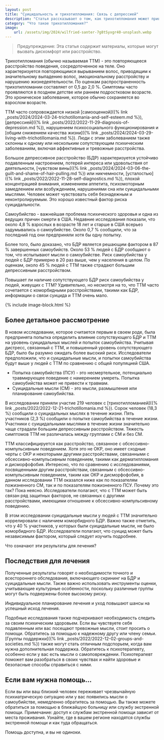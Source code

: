 ```yaml
---
layout: post
title: "Суицидальность и трихотилломания: Связь с депрессией"
description: "Статья рассказывает о том, как трихотилломания может привести к суицидальным мыслям и самоубийству"
category: "Что такое трихотилломания?"
image:
    url: /assets/img/2024/wilfried-santer-7g8tSyxgr40-unsplash.webp
---
```


>  Предупреждение: Эта статья содержит материалы, которые могут вызвать дискомфорт или расстройство.

Трихотилломания (обычно называемая ТТМ) - это повторяющееся расстройство поведения, сосредоточенное на теле. 
Оно характеризуется повторяющимся вырыванием волос, приводящим к значительному выпадению волос, эмоциональному 
расстройству и нарушению жизнедеятельности. По оценкам распространенность трихотилломании составляет от 0,5 до 2,0 %. 
Симптомы часто проявляются в позднем детстве или раннем подростковом возрасте. Это хроническое заболевание, которое обычно сохраняется во взрослом возрасте.

ТТМ часто сопровождается низкой [самооценкой]({% link _posts/2024/2024-03-24-trichotillomania-and-self-esteem.md %}), 
[депрессией]({% link _posts/2022/2022-11-29-diagnosis-of-depression.md %}),
нарушением психосоциального функционирования и [общим снижением качества жизни]({% link _posts/2024/2024-03-29-living-with-trichotillomania.md %}). 
Люди с этим заболеванием также склонны к одному или нескольким сопутствующим психическим 
заболеваниям, включая аффективные и тревожные расстройства.

Большое депрессивное расстройство (БДР) характеризуется устойчиво подавленным настроением, потерей интереса или 
удовольствия от деятельности, [чувством вины]({% link _posts/2024/2024-03-06-the-guilt-and-shame-of-hair-pulling.md %}) или никчемности, 
[усталостью]({% link _posts/2022/2022-11-28-self-diagnostics.md %}), плохой концентрацией внимания, изменением 
аппетита, психомоторным замедлением или возбуждением, нарушениями сна или суицидальными мыслями. Человек может 
чувствовать себя безнадежным и неконтролируемым. Это хорошо известный фактор риска суицидальности.

Самоубийство - важнейшая проблема психического здоровья и одна из ведущих причин смерти в США. Недавние исследования 
показали, что около 4,8 % взрослых в возрасте 18 лет и старше в США всерьез задумывались о самоубийстве. Около 0,7 % сообщили,
что за последний год они предприняли хотя бы одну попытку.

Более того, было доказано, что БДР является решающим фактором в 87 % завершенных самоубийств. Около 53 % людей с БДР 
сообщают о том, что испытывают мысли о самоубийстве. Риск самоубийства у людей с БДР примерно в 20 раз выше, 
чем у населения в целом. По оценкам, около 45 % людей с ТТМ также страдают большим депрессивным расстройством.

Повышает ли наличие сопутствующего БДР риск самоубийства у людей, живущих с ТТМ? Удивительно, но несмотря на то, что 
ТТМ часто сочетается с коморбидными расстройствами, такими как БДР, информации о связи суицида и ТТМ очень мало.

{% include image-block.html %}


## Более детальное рассмотрение

В новом исследовании, которое считается первым в своем роде, была предпринята попытка определить влияние сопутствующего 
БДР и ТТМ на уровень суицидальных мыслей и попыток самоубийства. Учитывая дистресс, связанный с ТТМ, и повышенный 
уровень сопутствующего БДР, было бы разумно ожидать более высокий риск. Исследователи предположили, что и суицидальные
мысли, и попытки самоубийства будут выше у людей с ТТМ по сравнению с общей популяцией США.

- Попытка самоубийства (ПСУ) - это несмертельное, потенциально травмирующее поведение с намерением умереть. Попытка самоубийства может не привести к травмам.
- Суицидальные мысли (СМ) - это мысли, размышления или планирование самоубийства.

В исследовании приняли участие 219 человек с [трихотилломанией]({% link _posts/2022/2022-12-21-trichotillomania.md %}). 
Сорок человек (18,3 %) сообщили о суицидальных мыслях в течение жизни. Пять участников (2,3 %) сообщили о попытке 
самоубийства в течение жизни. Участники с суицидальными мыслями в течение жизни значительно чаще страдали большим 
депрессивным расстройством. Тяжесть симптомов ТТМ не различалась между группами с СМ и без СМ.

ТТМ классифицируется как расстройство, связанное с обсессивно-компульсивным поведением. Хотя это не ОКР, оно имеет сходные 
черты с ОКР и некоторыми другими расстройствами, связанными с обсессивно-компульсивным поведением, такими как 
дерматилломания и дисморфофобия. Интересно, что по сравнению с исследованиями, посвященными другим расстройствам, 
связанным с обсессивно-компульсивным поведением, таким как ОКР и дисморфофобия, в данном исследовании ТТМ оказался ниже 
как по показателям пожизненного СМ, так и по показателям пожизненного ПСУ. Почему это так? Пока неясно. Исследователи 
полагают, что с ТТМ может быть связан ряд защитных факторов, не связанных с другими расстройствами, имеющими отношение к обсессивно-компульсивному поведению.

В этом исследовании суицидальные мысли у людей с ТТМ значительно коррелировали с наличием коморбидного БДР. Важно 
также отметить, что у 40 % участников, у которых были суицидальные мысли, не было коморбидного БДР. Исследователи 
полагают, что суицид может быть независимым фактором, который следует изучить подробнее.

Что означают эти результаты для лечения?

## Последствия для лечения

Полученные результаты говорят о необходимости точного и всестороннего обследования, включающего скрининг на
БДР и суицидальные мысли. Также важно использовать инструменты оценки, учитывающие культурные особенности,
поскольку различные группы могут быть подвержены более высокому риску.

Индивидуальное планирование лечения и уход повышают шансы на успешный исход лечения.

Подобные исследования также подчеркивают необходимость следить за своим психическим здоровьем. Если вы чувствуете 
себя подавленным или вас посещают тревожные мысли, стоит просить о помощи. Обратитесь за помощью к надежному другу 
или члену семьи. [Группы поддержки]({% link _posts/2022/2022-12-02-groups-and-societies.md %}) также могут стать отличным подспорьем,
когда вам нужна дополнительная поддержка. Обратитесь к психотерапевту, особенно если у вас есть мысли о самоповреждении. Психотерапевт поможет вам разобраться
в своих чувствах и найти здоровые и безопасные способы справиться с ними.

## Если вам нужна помощь…

Если вы или ваш близкий человек переживает чрезвычайную психиатрическую ситуацию или у вас появились мысли о самоубийстве, 
немедленно обратитесь за помощью. Вы также можете обратиться за помощью в ближайшую больницу или службу 
экстренной помощи. Примечание: доступ к службам экстренной помощи зависит от места проживания. Узнайте, 
где в вашем регионе находятся службы экстренной помощи и как туда обращаться.

Помощь доступна, и вы не одиноки.
